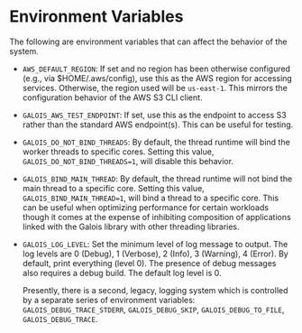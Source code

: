 Environment Variables
=====================

The following are environment variables that can affect the behavior of the
system.
- `AWS_DEFAULT_REGION`: If set and no region has been otherwise configured
  (e.g., via $HOME/.aws/config), use this as the AWS region for accessing
  services. Otherwise, the region used will be `us-east-1`. This mirrors the
  configuration behavior of the AWS S3 CLI client.
- `GALOIS_AWS_TEST_ENDPOINT`: If set, use this as the endpoint to access S3
  rather than the standard AWS endpoint(s). This can be useful for testing.
- `GALOIS_DO_NOT_BIND_THREADS`: By default, the thread runtime will bind the worker
  threads to specific cores. Setting this value, `GALOIS_DO_NOT_BIND_THREADS=1`, will
  disable this behavior.
- `GALOIS_BIND_MAIN_THREAD`: By default, the thread runtime will not bind the
  main thread to a specific core. Setting this value,
  `GALOIS_BIND_MAIN_THREAD=1`, will bind a thread to a specific core. This can
  be useful when optimizing performance for certain workloads though it comes
  at the expense of inhibiting composition of applications linked with the
  Galois library with other threading libraries.
- `GALOIS_LOG_LEVEL`: Set the minimum level of log message to output.
  The log levels are 0 (Debug), 1 (Verbose), 2 (Info), 3 (Warning), 4 (Error).
  By default, print everything (level 0). The presence of debug messages also requires
  a debug build. The default log level is 0.

  Presently, there is a second, legacy, logging system which is controlled by a
  separate series of environment variables: `GALOIS_DEBUG_TRACE_STDERR`,
  `GALOIS_DEBUG_SKIP`, `GALOIS_DEBUG_TO_FILE`, `GALOIS_DEBUG_TRACE`.
